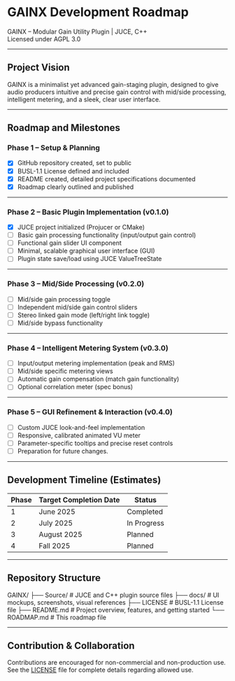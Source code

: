 # GAINX Development Roadmap

GAINX – Modular Gain Utility Plugin | JUCE, C++  
Licensed under AGPL 3.0

---

## Project Vision

GAINX is a minimalist yet advanced gain-staging plugin, designed to give audio producers intuitive and precise gain control with mid/side processing, intelligent metering, and a sleek, clear user interface.

---

## Roadmap and Milestones

### Phase 1 – Setup & Planning
- [x] GitHub repository created, set to public
- [x] BUSL-1.1 License defined and included
- [x] README created, detailed project specifications documented
- [x] Roadmap clearly outlined and published

---

### Phase 2 – Basic Plugin Implementation (v0.1.0)
- [x] JUCE project initialized (Projucer or CMake)
- [ ] Basic gain processing functionality (input/output gain control)
- [ ] Functional gain slider UI component
- [ ] Minimal, scalable graphical user interface (GUI)
- [ ] Plugin state save/load using JUCE ValueTreeState

---

### Phase 3 – Mid/Side Processing (v0.2.0)
- [ ] Mid/side gain processing toggle
- [ ] Independent mid/side gain control sliders
- [ ] Stereo linked gain mode (left/right link toggle)
- [ ] Mid/side bypass functionality

---

### Phase 4 – Intelligent Metering System (v0.3.0)
- [ ] Input/output metering implementation (peak and RMS)
- [ ] Mid/side specific metering views
- [ ] Automatic gain compensation (match gain functionality)
- [ ] Optional correlation meter (spec bonus)

---

### Phase 5 – GUI Refinement & Interaction (v0.4.0)
- [ ] Custom JUCE look-and-feel implementation
- [ ] Responsive, calibrated animated VU meter
- [ ] Parameter-specific tooltips and precise reset controls
- [ ] Preparation for future changes.

---

## Development Timeline (Estimates)

| Phase | Target Completion Date | Status      |
|-------|------------------------|-------------|
| 1     | June 2025              | Completed   |
| 2     | July 2025              | In Progress |
| 3     | August 2025            | Planned     |
| 4     | Fall 2025              | Planned     |

---

## Repository Structure

GAINX/
├── Source/               # JUCE and C++ plugin source files
├── docs/                 # UI mockups, screenshots, visual references
├── LICENSE               # BUSL-1.1 License file
├── README.md             # Project overview, features, and getting started
└── ROADMAP.md            # This roadmap file


---

## Contribution & Collaboration

Contributions are encouraged for non-commercial and non-production use.  
See the [LICENSE](./LICENSE) file for complete details regarding allowed use.
